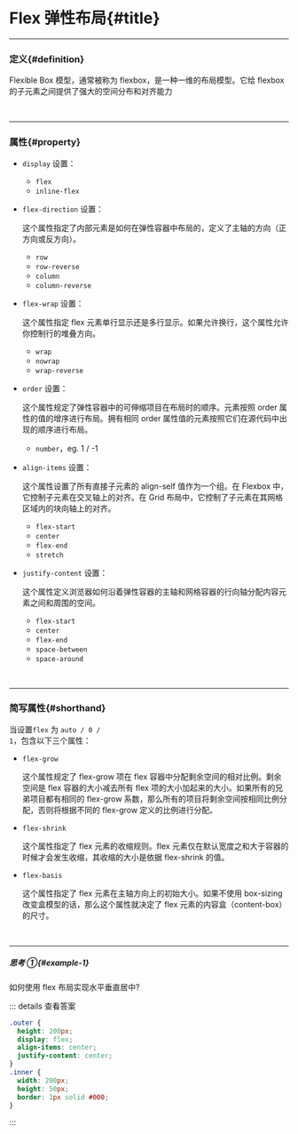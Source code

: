 # Flex 弹性布局{#title}

---

### 定义{#definition}

Flexible Box 模型，通常被称为 flexbox，是一种一维的布局模型。它给 flexbox 的子元素之间提供了强大的空间分布和对齐能力

<br />

---

### 属性{#property}

- <code>display</code> 设置：
  - <code>flex</code>
  - <code>inline-flex</code>
- <code>flex-direction</code> 设置：

  这个属性指定了内部元素是如何在弹性容器中布局的，定义了主轴的方向（正方向或反方向）。

  - <code>row</code>
  - <code>row-reverse</code>
  - <code>column</code>
  - <code>column-reverse</code>

- <code>flex-wrap</code> 设置：

  这个属性指定 flex 元素单行显示还是多行显示。如果允许换行，这个属性允许你控制行的堆叠方向。

  - <code>wrap</code>
  - <code>nowrap</code>
  - <code>wrap-reverse</code>

- <code>order</code> 设置：

  这个属性规定了弹性容器中的可伸缩项目在布局时的顺序。元素按照 order 属性的值的增序进行布局。拥有相同 order 属性值的元素按照它们在源代码中出现的顺序进行布局。

  - <code>number</code>，eg. 1 / -1

- <code>align-items</code> 设置：

  这个属性设置了所有直接子元素的 align-self 值作为一个组。在 Flexbox 中，它控制子元素在交叉轴上的对齐。在 Grid 布局中，它控制了子元素在其网格区域内的块向轴上的对齐。

  - <code>flex-start</code>
  - <code>center</code>
  - <code>flex-end</code>
  - <code>stretch</code>

- <code>justify-content</code> 设置：

  这个属性定义浏览器如何沿着弹性容器的主轴和网格容器的行向轴分配内容元素之间和周围的空间。

  - <code>flex-start</code>
  - <code>center</code>
  - <code>flex-end</code>
  - <code>space-between</code>
  - <code>space-around</code>

<br />

---

### 简写属性{#shorthand}

当设置<code>flex</code> 为 <code>auto / 0 / 1</code>，包含以下三个属性：

- <code>flex-grow</code>

  这个属性规定了 flex-grow 项在 flex 容器中分配剩余空间的相对比例。剩余空间是 flex 容器的大小减去所有 flex 项的大小加起来的大小。如果所有的兄弟项目都有相同的 flex-grow 系数，那么所有的项目将剩余空间按相同比例分配，否则将根据不同的 flex-grow 定义的比例进行分配。

- <code>flex-shrink</code>

  这个属性指定了 flex 元素的收缩规则。flex 元素仅在默认宽度之和大于容器的时候才会发生收缩，其收缩的大小是依据 flex-shrink 的值。

- <code>flex-basis</code>

  这个属性指定了 flex 元素在主轴方向上的初始大小。如果不使用 box-sizing 改变盒模型的话，那么这个属性就决定了 flex 元素的内容盒（content-box）的尺寸。


<br />

---

##### 思考 ①{#example-1}

如何使用 flex 布局实现水平垂直居中?

::: details 查看答案
```css
.outer {
  height: 200px;
  display: flex;
  align-items: center;
  justify-content: center;
}
.inner {
  width: 200px;
  height: 50px;
  border: 1px solid #000;
}
```
:::